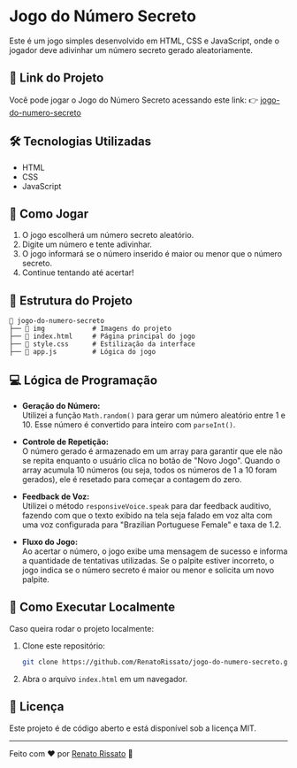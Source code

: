 # Jogo do Número Secreto

Este é um jogo simples desenvolvido em HTML, CSS e JavaScript, onde o jogador deve adivinhar um número secreto gerado aleatoriamente.

## 🔗 Link do Projeto
Você pode jogar o Jogo do Número Secreto acessando este link:
👉 [jogo-do-numero-secreto](https://jogo-do-numero-secreto-omega-pearl-42.vercel.app/)

## 🛠 Tecnologias Utilizadas
- HTML
- CSS
- JavaScript

## 🚀 Como Jogar
1. O jogo escolherá um número secreto aleatório.
2. Digite um número e tente adivinhar.
3. O jogo informará se o número inserido é maior ou menor que o número secreto.
4. Continue tentando até acertar!

## 📂 Estrutura do Projeto
```
📂 jogo-do-numero-secreto
├── 📂 img            # Imagens do projeto
├── 📄 index.html     # Página principal do jogo
├── 📄 style.css      # Estilização da interface
├── 📄 app.js         # Lógica do jogo
```
## 💻 Lógica de Programação
- **Geração do Número:**  
  Utilizei a função `Math.random()` para gerar um número aleatório entre 1 e 10. Esse número é convertido para inteiro com `parseInt()`.
  
- **Controle de Repetição:**  
  O número gerado é armazenado em um array para garantir que ele não se repita enquanto o usuário clica no botão de "Novo Jogo". Quando o array acumula 10 números (ou seja, todos os números de 1 a 10 foram gerados), ele é resetado para começar a contagem do zero.
  
- **Feedback de Voz:**  
  Utilizei o método `responsiveVoice.speak` para dar feedback auditivo, fazendo com que o texto exibido na tela seja falado em voz alta com uma voz configurada para "Brazilian Portuguese Female" e taxa de 1.2.

- **Fluxo do Jogo:**  
  Ao acertar o número, o jogo exibe uma mensagem de sucesso e informa a quantidade de tentativas utilizadas. Se o palpite estiver incorreto, o jogo indica se o número secreto é maior ou menor e solicita um novo palpite.
  
## 📌 Como Executar Localmente
Caso queira rodar o projeto localmente:
1. Clone este repositório:
   ```bash
   git clone https://github.com/RenatoRissato/jogo-do-numero-secreto.git
   ```
2. Abra o arquivo `index.html` em um navegador.

## 📜 Licença
Este projeto é de código aberto e está disponível sob a licença MIT.

---

Feito com ❤️ por [Renato Rissato](https://github.com/RenatoRissato) 🚀
